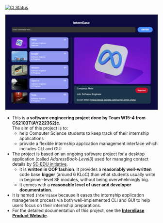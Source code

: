 [![CI Status](https://github.com/AY2223S2-CS2103T-W15-4/tp/workflows/Java%20CI/badge.svg)](https://github.com/AY2223S2-CS2103T-W15-4/tp/actions)

![Ui](docs/images/Ui.png)

* This is **a software engineering project done by Team W15-4 from CS2103T(AY2223S2)c**.<br>
  The aim of this project is to:
  * help Computer Science students to keep track of their internship applications
  * provide a flexible internship application management interface which includes CLI and GUI
* The project is based on an ongoing software project for a desktop application (called _AddressBook-Level3_) used for managing contact details by [SE-EDU initiative](https://se-education.org/addressbook-level3/).
  * It is **written in OOP fashion**. It provides a **reasonably well-written** code base **bigger** (around 6 KLoC) than what students usually write in beginner-level SE modules, without being overwhelmingly big.
  * It comes with a **reasonable level of user and developer documentation**.
* It is named `InternEase` because it eases the internship application management process via both well-implemented CLI and GUI to help users focus on their internship preparations.
* For the detailed documentation of this project, see the **[InternEase Product Website](https://ay2223s2-cs2103t-w15-4.github.io/tp/)**.
